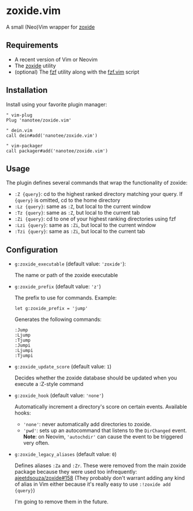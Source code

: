 # zoxide.vim

A small (Neo)Vim wrapper for [zoxide](https://github.com/ajeetdsouza/zoxide)

## Requirements

- A recent version of Vim or Neovim
- The [zoxide](https://github.com/ajeetdsouza/zoxide) utility
- (optional) The [fzf](https://github.com/junegunn/fzf) utility along with the [fzf.vim](https://github.com/junegunn/fzf/blob/master/plugin/fzf.vim) script

## Installation

Install using your favorite plugin manager:

```vim
" vim-plug
Plug 'nanotee/zoxide.vim'

" dein.vim
call dein#add('nanotee/zoxide.vim')

" vim-packager
call packager#add('nanotee/zoxide.vim')
```

## Usage

The plugin defines several commands that wrap the functionality of zoxide:

- `:Z {query}`: cd to the highest ranked directory matching your query. If `{query}` is omitted, cd to the home directory
- `:Lz {query}`: same as `:Z`, but local to the current window
- `:Tz {query}`: same as `:Z`, but local to the current tab
- `:Zi {query}`: cd to one of your highest ranking directories using fzf
- `:Lzi {query}`: same as `:Zi`, but local to the current window
- `:Tzi {query}`: same as `:Zi`, but local to the current tab

## Configuration

- `g:zoxide_executable` (default value: `'zoxide'`):

    The name or path of the zoxide executable

- `g:zoxide_prefix` (default value: `'z'`)

    The prefix to use for commands. Example:
    ```vim
    let g:zoxide_prefix = 'jump'
    ```

    Generates the following commands:
    ```
    :Jump
    :Ljump
    :Tjump
    :Jumpi
    :Ljumpi
    :Tjumpi
    ```

- `g:zoxide_update_score` (default value: `1`)

    Decides whether the zoxide database should be updated when you execute a :Z-style command

- `g:zoxide_hook` (default value: `'none'`)

    Automatically increment a directory's score on certain events. Available hooks:
    - `'none'`: never automatically add directories to zoxide.
    - `'pwd'`: sets up an autocommand that listens to the `DirChanged` event. **Note**: on Neovim, `'autochdir'` can cause the event to be triggered very often.

- `g:zoxide_legacy_aliases` (default value: `0`)

    Defines aliases `:Za` and `:Zr`.
    These were removed from the main zoxide package because they were used too infrequently: [ajeetdsouza/zoxide#158](https://github.com/ajeetdsouza/zoxide/pull/158)
    (They probably don't warrant adding any kind of alias in Vim either because it's really easy to use `:!zoxide add {query}`)

    I'm going to remove them in the future.
